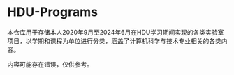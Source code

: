 # HDU-Programs
本仓库用于存储本人2020年9月至2024年6月在HDU学习期间实现的各类实验室项目，以学期和课程为单位进行分类，涵盖了计算机科学与技术专业相关的各类内容。

内容可能存在错误，仅供参考。
